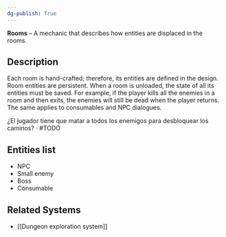 ```yaml
---
dg-publish: True 
---
```

**Rooms** – A mechanic that describes how entities are displaced in the rooms.
## Description
Each room is hand-crafted; therefore, its entities are defined in the design. 
Room entities are persistent. When a room is unloaded, the state of all its entities must be saved. For example, if the player kills all the enemies in a room and then exits, the enemies will still be dead when the player returns. The same applies to consumables and NPC dialogues.

¿El jugador tiene que matar a todos los enemigos para desbloquear los caminos? ·
#TODO
## Entities list
- NPC
- Small enemy
- Boss
- Consumable
## Related Systems
- [[Dungeon exploration system]]